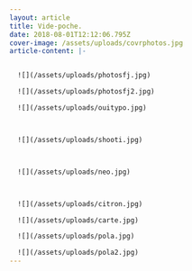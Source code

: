 ```yaml
---
layout: article
title: Vide-poche.
date: 2018-08-01T12:12:06.795Z
cover-image: /assets/uploads/covrphotos.jpg
article-content: |-


  ![](/assets/uploads/photosfj.jpg)

  ![](/assets/uploads/photosfj2.jpg)

  ![](/assets/uploads/ouitypo.jpg)



  ![](/assets/uploads/shooti.jpg)



  ![](/assets/uploads/neo.jpg)



  ![](/assets/uploads/citron.jpg)

  ![](/assets/uploads/carte.jpg)

  ![](/assets/uploads/pola.jpg)

  ![](/assets/uploads/pola2.jpg)
---
```


